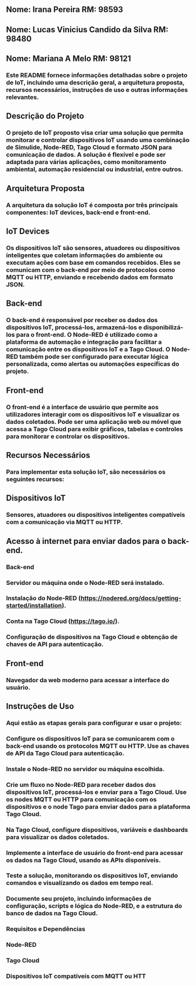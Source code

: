 ## Nome: Irana Pereira RM: 98593
## Nome: Lucas Vinicius Candido da Silva RM: 98480
## Nome: Mariana A Melo RM: 98121


### Este README fornece informações detalhadas sobre o projeto de IoT, incluindo uma descrição geral, a arquitetura proposta, recursos necessários, instruções de uso e outras informações relevantes.

## Descrição do Projeto
### O projeto de IoT proposto visa criar uma solução que permita monitorar e controlar dispositivos IoT usando uma combinação de Simulide, Node-RED, Tago Cloud e formato JSON para comunicação de dados. A solução é flexível e pode ser adaptada para várias aplicações, como monitoramento ambiental, automação residencial ou industrial, entre outros.

## Arquitetura Proposta
### A arquitetura da solução IoT é composta por três principais componentes: IoT devices, back-end e front-end.

## IoT Devices
### Os dispositivos IoT são sensores, atuadores ou dispositivos inteligentes que coletam informações do ambiente ou executam ações com base em comandos recebidos. Eles se comunicam com o back-end por meio de protocolos como MQTT ou HTTP, enviando e recebendo dados em formato JSON.

## Back-end
### O back-end é responsável por receber os dados dos dispositivos IoT, processá-los, armazená-los e disponibilizá-los para o front-end. O Node-RED é utilizado como a plataforma de automação e integração para facilitar a comunicação entre os dispositivos IoT e a Tago Cloud. O Node-RED também pode ser configurado para executar lógica personalizada, como alertas ou automações específicas do projeto.

## Front-end
### O front-end é a interface de usuário que permite aos utilizadores interagir com os dispositivos IoT e visualizar os dados coletados. Pode ser uma aplicação web ou móvel que acessa a Tago Cloud para exibir gráficos, tabelas e controles para monitorar e controlar os dispositivos.

## Recursos Necessários
### Para implementar esta solução IoT, são necessários os seguintes recursos:

## Dispositivos IoT
### Sensores, atuadores ou dispositivos inteligentes compatíveis com a comunicação via MQTT ou HTTP.
## Acesso à internet para enviar dados para o back-end.
### Back-end
### Servidor ou máquina onde o Node-RED será instalado.
### Instalação do Node-RED (https://nodered.org/docs/getting-started/installation).
### Conta na Tago Cloud (https://tago.io/).
### Configuração de dispositivos na Tago Cloud e obtenção de chaves de API para autenticação.
## Front-end
### Navegador da web moderno para acessar a interface do usuário.
## Instruções de Uso
### Aqui estão as etapas gerais para configurar e usar o projeto:

### Configure os dispositivos IoT para se comunicarem com o back-end usando os protocolos MQTT ou HTTP. Use as chaves de API da Tago Cloud para autenticação.

### Instale o Node-RED no servidor ou máquina escolhida.

### Crie um fluxo no Node-RED para receber dados dos dispositivos IoT, processá-los e enviar para a Tago Cloud. Use os nodes MQTT ou HTTP para comunicação com os dispositivos e o node Tago para enviar dados para a plataforma Tago Cloud.

### Na Tago Cloud, configure dispositivos, variáveis e dashboards para visualizar os dados coletados.

### Implemente a interface de usuário do front-end para acessar os dados na Tago Cloud, usando as APIs disponíveis.

### Teste a solução, monitorando os dispositivos IoT, enviando comandos e visualizando os dados em tempo real.

### Documente seu projeto, incluindo informações de configuração, scripts e lógica do Node-RED, e a estrutura do banco de dados na Tago Cloud.

### Requisitos e Dependências
### Node-RED
### Tago Cloud
### Dispositivos IoT compatíveis com MQTT ou HTT
